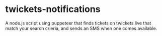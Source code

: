 # twickets-notifications

A node.js script using puppeteer that finds tickets on twickets.live that match your search crieria, and sends an SMS when one comes available.
